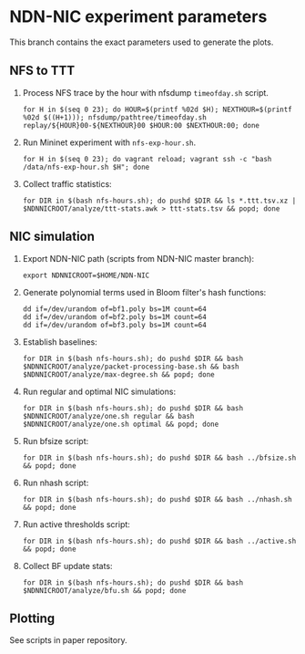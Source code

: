 # NDN-NIC experiment parameters

This branch contains the exact parameters used to generate the plots.

## NFS to TTT

1.  Process NFS trace by the hour with nfsdump `timeofday.sh` script.

        for H in $(seq 0 23); do HOUR=$(printf %02d $H); NEXTHOUR=$(printf %02d $((H+1))); nfsdump/pathtree/timeofday.sh replay/${HOUR}00-${NEXTHOUR}00 $HOUR:00 $NEXTHOUR:00; done

2.  Run Mininet experiment with `nfs-exp-hour.sh`.

        for H in $(seq 0 23); do vagrant reload; vagrant ssh -c "bash /data/nfs-exp-hour.sh $H"; done

3.  Collect traffic statistics:

        for DIR in $(bash nfs-hours.sh); do pushd $DIR && ls *.ttt.tsv.xz | $NDNNICROOT/analyze/ttt-stats.awk > ttt-stats.tsv && popd; done

## NIC simulation

1.  Export NDN-NIC path (scripts from NDN-NIC master branch):

        export NDNNICROOT=$HOME/NDN-NIC

2.  Generate polynomial terms used in Bloom filter's hash functions:

        dd if=/dev/urandom of=bf1.poly bs=1M count=64
        dd if=/dev/urandom of=bf2.poly bs=1M count=64
        dd if=/dev/urandom of=bf3.poly bs=1M count=64

3.  Establish baselines:

        for DIR in $(bash nfs-hours.sh); do pushd $DIR && bash $NDNNICROOT/analyze/packet-processing-base.sh && bash $NDNNICROOT/analyze/max-degree.sh && popd; done

4.  Run regular and optimal NIC simulations:

        for DIR in $(bash nfs-hours.sh); do pushd $DIR && bash $NDNNICROOT/analyze/one.sh regular && bash $NDNNICROOT/analyze/one.sh optimal && popd; done

5.  Run bfsize script:

        for DIR in $(bash nfs-hours.sh); do pushd $DIR && bash ../bfsize.sh && popd; done

6.  Run nhash script:

        for DIR in $(bash nfs-hours.sh); do pushd $DIR && bash ../nhash.sh && popd; done

7.  Run active thresholds script:

        for DIR in $(bash nfs-hours.sh); do pushd $DIR && bash ../active.sh && popd; done

8.  Collect BF update stats:

        for DIR in $(bash nfs-hours.sh); do pushd $DIR && bash $NDNNICROOT/analyze/bfu.sh && popd; done

## Plotting

See scripts in paper repository.
